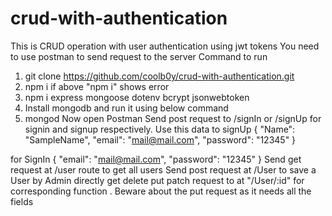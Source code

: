 # crud-with-authentication
This is CRUD operation with user authentication using jwt tokens 
You need to use postman to send request to the server
Command to run 
1) git clone https://github.com/coolb0y/crud-with-authentication.git
2) npm i 
if above "npm i" shows error
3) npm i express mongoose dotenv bcrypt jsonwebtoken
4) Install mongodb and run it using below command 
5) mongod
Now open Postman Send post request to /signIn or /signUp for signin and signup respectively.
Use this data to signUp 
{  "Name": "SampleName",
  "email": "mail@mail.com",
  "password": "12345"
}

for SignIn
{ 
  "email": "mail@mail.com",
  "password": "12345"
}
Send get request at /user route to get all users 
Send post request at /User to save a User by Admin directly 
get delete put patch request to at "/User/:id" for corresponding function . Beware about the put request as it needs
all the fields 


